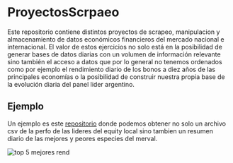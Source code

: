 # ProyectosScrpaeo
Este repositorio contiene distintos proyectos de scrapeo, manipulacion y almacenamiento de datos económicos financieros del mercado nacional e internacional.
El valor de estos ejercicios no solo está en la posibilidad de generar bases de datos diarias con un volumen de información relevante sino también el acceso a datos que por lo general no tenemos ordenados como por ejemplo el rendimiento diario de los bonos a diez años de las principales economías o la posibilidad de construir nuestra propia base de la evolución diaria del panel lider argentino.

## Ejemplo
Un ejemplo es este [repositorio](https://github.com/rhamiro94/ProyectosScrpaeo/blob/main/Proyecto_Scrapeo_BOLSAR.ipynb) donde podemos obtener no solo un archivo csv de la perfo de las lideres del equity local sino tambien un resumen diario de las mejores y peores especies del merval.

![top 5 mejores rend](https://github.com/user-attachments/assets/7fe77bea-2823-48ed-b39b-2eecdeac287b)
